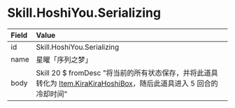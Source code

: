 # Skill.HoshiYou.Serializing

Field    | Value
:--------|:------------
id       | Skill.HoshiYou.Serializing
name     | 星曜「序列之梦」
body     | Skill 20 $ fromDesc "将当前的所有状态保存，并将此道具转化为 [Item.KiraKiraHoshiBox](/items/Item.KiraKiraHoshiBox.md)，随后此道具进入 5 回合的冷却时间"